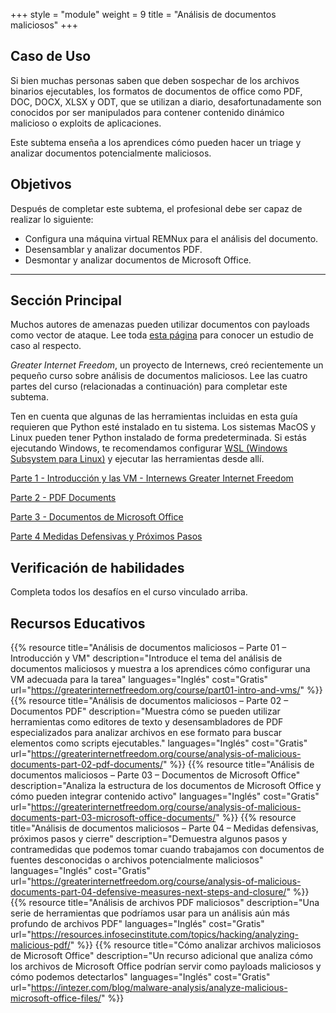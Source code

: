 +++
style = "module"
weight = 9
title = "Análisis de documentos maliciosos"
+++

## Caso de Uso

Si bien muchas personas saben que deben sospechar de los archivos binarios ejecutables, los formatos de documentos de office como PDF, DOC, DOCX, XLSX y ODT, que se utilizan a diario, desafortunadamente son conocidos por ser manipulados para contener contenido dinámico malicioso o exploits de aplicaciones.

Este subtema enseña a los aprendices cómo pueden hacer un triage y analizar documentos potencialmente maliciosos.

## Objetivos

Después de completar este subtema, el profesional debe ser capaz de realizar lo siguiente:

- Configura una máquina virtual REMNux para el análisis del documento.
- Desensamblar y analizar documentos PDF.
- Desmontar y analizar documentos de Microsoft Office.

---
## Sección Principal

Muchos autores de amenazas pueden utilizar documentos con payloads como vector de ataque. Lee toda [esta página](https://cyberhub.am/en/blog/2023/10/25/technical-writeup-malware-campaigns-targeting-armenian-infrastructure-and-users/) para conocer un estudio de caso al respecto.

_Greater Internet Freedom_, un proyecto de Internews, creó recientemente un pequeño curso sobre análisis de documentos maliciosos. Lee las cuatro partes del curso (relacionadas a continuación) para completar este subtema.

Ten en cuenta que algunas de las herramientas incluidas en esta guía requieren que Python esté instalado en tu sistema. Los sistemas MacOS y Linux pueden tener Python instalado de forma predeterminada. Si estás ejecutando Windows, te recomendamos configurar [WSL (Windows Subsystem para Linux)](https://learn.microsoft.com/en-us/windows/wsl/install) y ejecutar las herramientas desde allí.

[Parte 1 - Introducción y las VM - Internews Greater Internet Freedom](https://greaterinternetfreedom.org/course/part01-intro-and-vms/)

[Parte 2 - PDF Documents](https://greaterinternetfreedom.org/course/analysis-of-malicious-documents-part-02-pdf-documents/)

[Parte 3 - Documentos de Microsoft Office](https://greaterinternetfreedom.org/course/analysis-of-malicious-documents-part-03-microsoft-office-documents/)

[Parte 4 Medidas Defensivas y Próximos Pasos](https://greaterinternetfreedom.org/course/analysis-of-malicious-documents-part-04-defensive-measures-next-steps-and-closure/)

## Verificación de habilidades

Completa todos los desafíos en el curso vinculado arriba.

## Recursos Educativos

{{% resource title="Análisis de documentos maliciosos – Parte 01 – Introducción y VM" description="Introduce el tema del análisis de documentos maliciosos y muestra a los aprendices cómo configurar una VM adecuada para la tarea" languages="Inglés" cost="Gratis" url="https://greaterinternetfreedom.org/course/part01-intro-and-vms/" %}}
{{% resource title="Análisis de documentos maliciosos – Parte 02 – Documentos PDF" description="Muestra cómo se pueden utilizar herramientas como editores de texto y desensambladores de PDF especializados para analizar archivos en ese formato para buscar elementos como scripts ejecutables." languages="Inglés" cost="Gratis" url="https://greaterinternetfreedom.org/course/analysis-of-malicious-documents-part-02-pdf-documents/" %}}
{{% resource title="Análisis de documentos maliciosos – Parte 03 – Documentos de Microsoft Office" description="Analiza la estructura de los documentos de Microsoft Office y cómo pueden integrar contenido activo" languages="Inglés" cost="Gratis" url="https://greaterinternetfreedom.org/course/analysis-of-malicious-documents-part-03-microsoft-office-documents/" %}}
{{% resource title="Análisis de documentos maliciosos – Parte 04 – Medidas defensivas, próximos pasos y cierre" description="Demuestra algunos pasos y contramedidas que podemos tomar cuando trabajamos con documentos de fuentes desconocidas o archivos potencialmente maliciosos" languages="Inglés" cost="Gratis" url="https://greaterinternetfreedom.org/course/analysis-of-malicious-documents-part-04-defensive-measures-next-steps-and-closure/" %}}
{{% resource title="Análisis de archivos PDF maliciosos" description="Una serie de herramientas que podríamos usar para un análisis aún más profundo de archivos PDF" languages="Inglés" cost="Gratis" url="https://resources.infosecinstitute.com/topics/hacking/analyzing-malicious-pdf/" %}}
{{% resource title="Cómo analizar archivos maliciosos de Microsoft Office" description="Un recurso adicional que analiza cómo los archivos de Microsoft Office podrían servir como payloads maliciosos y cómo podemos detectarlos" languages="Inglés" cost="Gratis" url="https://intezer.com/blog/malware-analysis/analyze-malicious-microsoft-office-files/" %}}